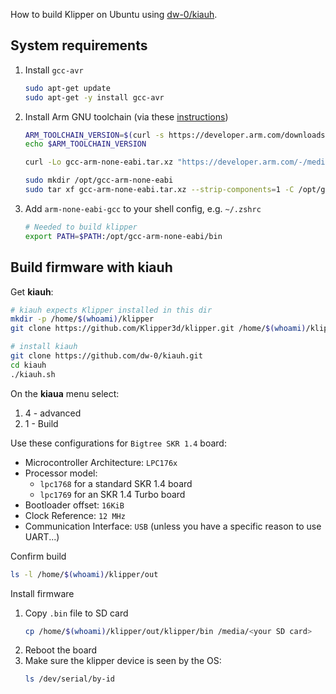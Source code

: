 How to build Klipper on Ubuntu using [dw-0/kiauh](https://github.com/dw-0/kiauh.git).

## System requirements
1. Install `gcc-avr`
    ```bash
    sudo apt-get update
    sudo apt-get -y install gcc-avr
    ```
2. Install Arm GNU toolchain (via these [instructions](https://lindevs.com/install-arm-gnu-toolchain-on-ubuntu
))
    ```bash
    ARM_TOOLCHAIN_VERSION=$(curl -s https://developer.arm.com/downloads/-/arm-gnu-toolchain-downloads | grep -Po '<h4>Version \K.+(?=</h4>)')
    echo $ARM_TOOLCHAIN_VERSION

    curl -Lo gcc-arm-none-eabi.tar.xz "https://developer.arm.com/-/media/Files/downloads/gnu/${ARM_TOOLCHAIN_VERSION}/binrel/arm-gnu-toolchain-${ARM_TOOLCHAIN_VERSION}-x86_64-arm-none-eabi.tar.xz"

    sudo mkdir /opt/gcc-arm-none-eabi
    sudo tar xf gcc-arm-none-eabi.tar.xz --strip-components=1 -C /opt/gcc-arm-none-eabi
    ```
1. Add `arm-none-eabi-gcc` to your shell config, e.g. `~/.zshrc`
    ```bash
    # Needed to build klipper
    export PATH=$PATH:/opt/gcc-arm-none-eabi/bin
    ```

## Build firmware with kiauh

Get **kiauh**:
```bash
# kiauh expects Klipper installed in this dir
mkdir -p /home/$(whoami)/klipper
git clone https://github.com/Klipper3d/klipper.git /home/$(whoami)/klipper

# install kiauh
git clone https://github.com/dw-0/kiauh.git
cd kiauh
./kiauh.sh
```

On the **kiaua** menu select:
1. 4 - advanced
2. 1 - Build

Use these configurations for `Bigtree SKR 1.4` board:
* Microcontroller Architecture: `LPC176x`
* Processor model:
  * `lpc1768` for a standard SKR 1.4 board
  * `lpc1769` for an SKR 1.4 Turbo board
* Bootloader offset: `16KiB`
* Clock Reference: `12 MHz`
* Communication Interface: `USB` (unless you have a specific reason to use UART...)

Confirm build
```bash
ls -l /home/$(whoami)/klipper/out
```

Install firmware
1. Copy `.bin` file to SD card
    ```bash
    cp /home/$(whoami)/klipper/out/klipper/bin /media/<your SD card>
    ```
2. Reboot the board
3. Make sure the klipper device is seen by the OS:
    ```bash
    ls /dev/serial/by-id
    ```

